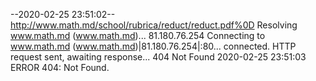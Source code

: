 --2020-02-25 23:51:02--  http://www.math.md/school/rubrica/reduct/reduct.pdf%0D
Resolving www.math.md (www.math.md)... 81.180.76.254
Connecting to www.math.md (www.math.md)|81.180.76.254|:80... connected.
HTTP request sent, awaiting response... 404 Not Found
2020-02-25 23:51:03 ERROR 404: Not Found.


